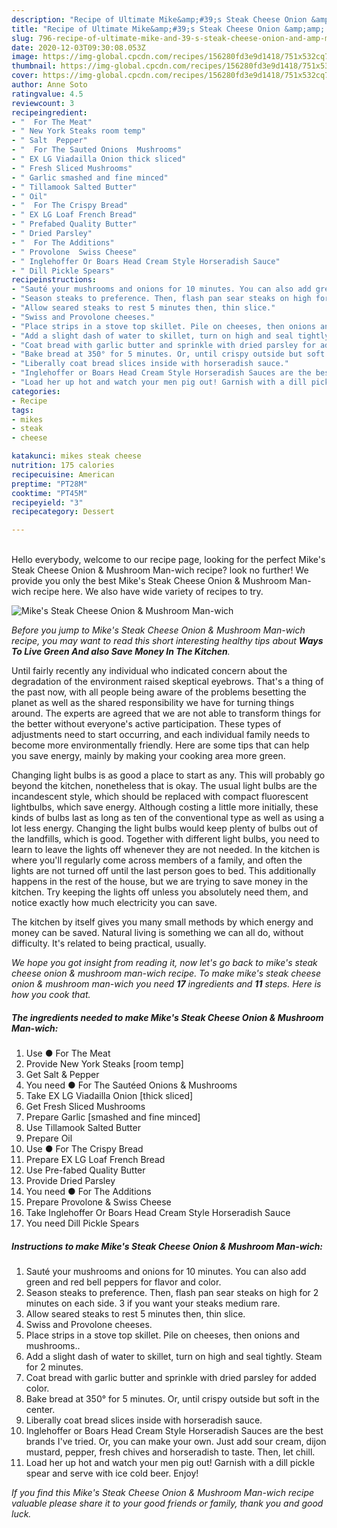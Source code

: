 ```yaml
---
description: "Recipe of Ultimate Mike&amp;#39;s Steak Cheese Onion &amp;amp; Mushroom Man-wich"
title: "Recipe of Ultimate Mike&amp;#39;s Steak Cheese Onion &amp;amp; Mushroom Man-wich"
slug: 796-recipe-of-ultimate-mike-and-39-s-steak-cheese-onion-and-amp-mushroom-man-wich
date: 2020-12-03T09:30:08.053Z
image: https://img-global.cpcdn.com/recipes/156280fd3e9d1418/751x532cq70/mikes-steak-cheese-onion-mushroom-man-wich-recipe-main-photo.jpg
thumbnail: https://img-global.cpcdn.com/recipes/156280fd3e9d1418/751x532cq70/mikes-steak-cheese-onion-mushroom-man-wich-recipe-main-photo.jpg
cover: https://img-global.cpcdn.com/recipes/156280fd3e9d1418/751x532cq70/mikes-steak-cheese-onion-mushroom-man-wich-recipe-main-photo.jpg
author: Anne Soto
ratingvalue: 4.5
reviewcount: 3
recipeingredient:
- "  For The Meat"
- " New York Steaks room temp"
- " Salt  Pepper"
- "  For The Sauted Onions  Mushrooms"
- " EX LG Viadailla Onion thick sliced"
- " Fresh Sliced Mushrooms"
- " Garlic smashed and fine minced"
- " Tillamook Salted Butter"
- " Oil"
- "  For The Crispy Bread"
- " EX LG Loaf French Bread"
- " Prefabed Quality Butter"
- " Dried Parsley"
- "  For The Additions"
- " Provolone  Swiss Cheese"
- " Inglehoffer Or Boars Head Cream Style Horseradish Sauce"
- " Dill Pickle Spears"
recipeinstructions:
- "Sauté your mushrooms and onions for 10 minutes. You can also add green and red bell peppers for flavor and color."
- "Season steaks to preference. Then, flash pan sear steaks on high for 2 minutes on each side. 3 if you want your steaks medium rare."
- "Allow seared steaks to rest 5 minutes then, thin slice."
- "Swiss and Provolone cheeses."
- "Place strips in a stove top skillet. Pile on cheeses, then onions and mushrooms.."
- "Add a slight dash of water to skillet, turn on high and seal tightly. Steam for 2 minutes."
- "Coat bread with garlic butter and sprinkle with dried parsley for added color."
- "Bake bread at 350° for 5 minutes. Or, until crispy outside but soft in the center."
- "Liberally coat bread slices inside with horseradish sauce."
- "Inglehoffer or Boars Head Cream Style Horseradish Sauces are the best brands I&#39;ve tried. Or, you can make your own. Just add sour cream, dijon mustard, pepper, fresh chives and horseradish to taste. Then, let chill."
- "Load her up hot and watch your men pig out! Garnish with a dill pickle spear and serve with ice cold beer. Enjoy!"
categories:
- Recipe
tags:
- mikes
- steak
- cheese

katakunci: mikes steak cheese 
nutrition: 175 calories
recipecuisine: American
preptime: "PT28M"
cooktime: "PT45M"
recipeyield: "3"
recipecategory: Dessert

---
```

<br>
Hello everybody, welcome to our recipe page, looking for the perfect Mike&#39;s Steak Cheese Onion &amp; Mushroom Man-wich recipe? look no further! We provide you only the best Mike&#39;s Steak Cheese Onion &amp; Mushroom Man-wich recipe here. We also have wide variety of recipes to try.
<br>


![Mike&#39;s Steak Cheese Onion &amp; Mushroom Man-wich](https://img-global.cpcdn.com/recipes/156280fd3e9d1418/751x532cq70/mikes-steak-cheese-onion-mushroom-man-wich-recipe-main-photo.jpg)

<i>Before you jump to Mike&#39;s Steak Cheese Onion &amp; Mushroom Man-wich recipe, you may want to read this short interesting healthy tips about 
<strong>Ways To Live Green And also Save Money In The Kitchen</strong>.</i>
</br>

Until fairly recently any individual who indicated concern about the degradation of the environment raised skeptical eyebrows. That's a thing of the past now, with all people being aware of the problems besetting the planet as well as the shared responsibility we have for turning things around. The experts are agreed that we are not able to transform things for the better without everyone's active participation. These types of adjustments need to start occurring, and each individual family needs to become more environmentally friendly. Here are some tips that can help you save energy, mainly by making your cooking area more green.

Changing light bulbs is as good a place to start as any. This will probably go beyond the kitchen, nonetheless that is okay. The usual light bulbs are the incandescent style, which should be replaced with compact fluorescent lightbulbs, which save energy. Although costing a little more initially, these kinds of bulbs last as long as ten of the conventional type as well as using a lot less energy. Changing the light bulbs would keep plenty of bulbs out of the landfills, which is good. Together with different light bulbs, you need to learn to leave the lights off whenever they are not needed. In the kitchen is where you'll regularly come across members of a family, and often the lights are not turned off until the last person goes to bed. This additionally happens in the rest of the house, but we are trying to save money in the kitchen. Try keeping the lights off unless you absolutely need them, and notice exactly how much electricity you can save.

The kitchen by itself gives you many small methods by which energy and money can be saved. Natural living is something we can all do, without difficulty. It's related to being practical, usually.


<i>We hope you got insight from reading it, now let's go back to mike&#39;s steak cheese onion &amp; mushroom man-wich recipe. To make mike&#39;s steak cheese onion &amp; mushroom man-wich you need <strong>17</strong> ingredients and <strong>11</strong> steps. Here is how you cook that.
</i>

##### The ingredients needed to make Mike&#39;s Steak Cheese Onion &amp; Mushroom Man-wich:

1. Use  ● For The Meat
1. Provide  New York Steaks [room temp]
1. Get  Salt &amp; Pepper
1. You need  ● For The Sautéed Onions &amp; Mushrooms
1. Take  EX LG Viadailla Onion [thick sliced]
1. Get  Fresh Sliced Mushrooms
1. Prepare  Garlic [smashed and fine minced]
1. Use  Tillamook Salted Butter
1. Prepare  Oil
1. Use  ● For The Crispy Bread
1. Prepare  EX LG Loaf French Bread
1. Use  Pre-fabed Quality Butter
1. Provide  Dried Parsley
1. You need  ● For The Additions
1. Prepare  Provolone &amp; Swiss Cheese
1. Take  Inglehoffer Or Boars Head Cream Style Horseradish Sauce
1. You need  Dill Pickle Spears


##### Instructions to make Mike&#39;s Steak Cheese Onion &amp; Mushroom Man-wich:

1. Sauté your mushrooms and onions for 10 minutes. You can also add green and red bell peppers for flavor and color.
1. Season steaks to preference. Then, flash pan sear steaks on high for 2 minutes on each side. 3 if you want your steaks medium rare.
1. Allow seared steaks to rest 5 minutes then, thin slice.
1. Swiss and Provolone cheeses.
1. Place strips in a stove top skillet. Pile on cheeses, then onions and mushrooms..
1. Add a slight dash of water to skillet, turn on high and seal tightly. Steam for 2 minutes.
1. Coat bread with garlic butter and sprinkle with dried parsley for added color.
1. Bake bread at 350° for 5 minutes. Or, until crispy outside but soft in the center.
1. Liberally coat bread slices inside with horseradish sauce.
1. Inglehoffer or Boars Head Cream Style Horseradish Sauces are the best brands I&#39;ve tried. Or, you can make your own. Just add sour cream, dijon mustard, pepper, fresh chives and horseradish to taste. Then, let chill.
1. Load her up hot and watch your men pig out! Garnish with a dill pickle spear and serve with ice cold beer. Enjoy!


<i>If you find this Mike&#39;s Steak Cheese Onion &amp; Mushroom Man-wich recipe valuable please share it to your good friends or family, thank you and good luck.</i>
